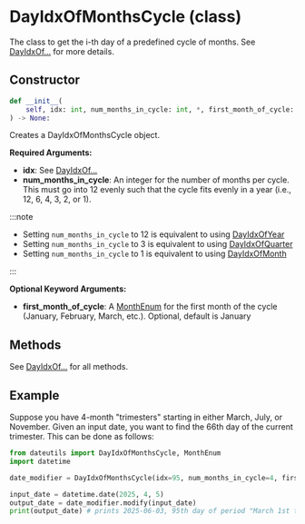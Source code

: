 # DayIdxOfMonthsCycle (class)

The class to get the i-th day of a predefined cycle of months. See [DayIdxOf...] for more details.

## Constructor

```python
def __init__(
    self, idx: int, num_months_in_cycle: int, *, first_month_of_cycle: dateutils.MonthEnum = dateutils.MonthEnum.January
) -> None:
```

Creates a DayIdxOfMonthsCycle object.

**Required Arguments:**

- **idx**: See [DayIdxOf...]
- **num_months_in_cycle**: An integer for the number of months per cycle. This must go into 12 evenly such that the cycle fits evenly in a year (i.e., 12, 6, 4, 3, 2, or 1).

:::note

- Setting `num_months_in_cycle` to 12 is equivalent to using [DayIdxOfYear](./DayIdxOfYear)
- Setting `num_months_in_cycle` to 3 is equivalent to using [DayIdxOfQuarter](./DayIdxOfQuarter)
- Setting `num_months_in_cycle` to 1 is equivalent to using [DayIdxOfMonth](./DayIdxOfMonth)

:::

**Optional Keyword Arguments:**

- **first_month_of_cycle**: A [MonthEnum] for the first month of the cycle (January, February, March, etc.). Optional, default is January

## Methods

See [DayIdxOf...] for all methods.

## Example

Suppose you have 4-month "trimesters" starting in either March, July, or November. Given an input date, you want to find the 66th day of the current trimester. This can be done as follows:

```python
from dateutils import DayIdxOfMonthsCycle, MonthEnum
import datetime

date_modifier = DayIdxOfMonthsCycle(idx=95, num_months_in_cycle=4, first_month_of_cycle=MonthEnum.March)

input_date = datetime.date(2025, 4, 5)
output_date = date_modifier.modify(input_date)
print(output_date) # prints 2025-06-03, 95th day of period "March 1st to June 30th"
```


[MonthEnum]: ./MonthEnum
[DayIdxOf...]: ./DayIdxOf
